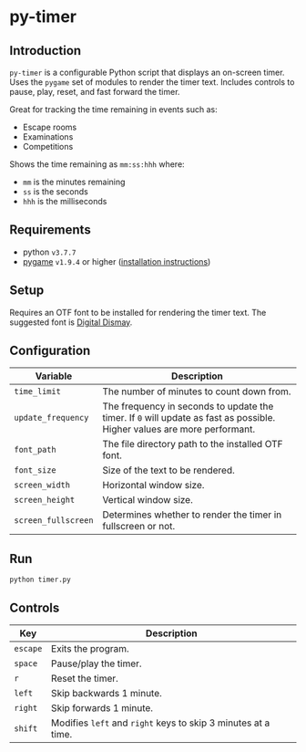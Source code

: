# py-timer

## Introduction
`py-timer` is a configurable Python script that displays an on-screen timer. Uses the `pygame` set of modules to render the timer text. Includes controls to pause, play, reset, and fast forward the timer.

Great for tracking the time remaining in events such as:
- Escape rooms
- Examinations
- Competitions

Shows the time remaining as `mm:ss:hhh` where:
- `mm` is the minutes remaining
- `ss` is the seconds
- `hhh` is the milliseconds

## Requirements
- python `v3.7.7`
- [pygame](www.pygame.org) `v1.9.4` or higher ([installation instructions](https://www.pygame.org/wiki/GettingStarted))

## Setup
Requires an OTF font to be installed for rendering the timer text. The suggested font is [Digital Dismay](https://www.dafont.com/digital-dismay.font).

## Configuration
| Variable | Description |
| - | - |
| `time_limit` | The number of minutes to count down from. |
| `update_frequency` | The frequency in seconds to update the timer. If `0` will update as fast as possible. Higher values are more performant. |
| `font_path` | The file directory path to the installed OTF font. |
| `font_size` | Size of the text to be rendered. |
| `screen_width` | Horizontal window size. |
| `screen_height` | Vertical window size. |
| `screen_fullscreen` | Determines whether to render the timer in fullscreen or not. |

## Run
```
python timer.py
```

## Controls
| Key | Description |
| - | - |
| `escape` | Exits the program. |
| `space` | Pause/play the timer. |
| `r` | Reset the timer. |
| `left` | Skip backwards 1 minute. |
| `right` | Skip forwards 1 minute. |
| `shift` | Modifies `left` and `right` keys to skip 3 minutes at a time. |
